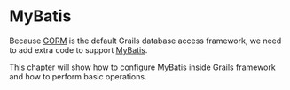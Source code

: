 # MyBatis

Because [GORM](http://grails.org/doc/latest/guide/GORM.html) is the default Grails database access framework, we need to add extra code to support [MyBatis](http://mybatis.github.io/mybatis-3/getting-started.html).

This chapter will show how to configure MyBatis inside Grails framework and how to perform basic operations.
